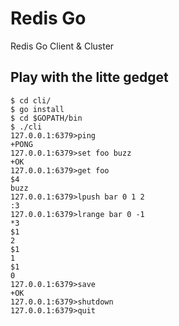 # Redis Go
Redis Go Client &amp; Cluster

## Play with the litte gedget

    $ cd cli/
    $ go install
    $ cd $GOPATH/bin
    $ ./cli 
    127.0.0.1:6379>ping
    +PONG
    127.0.0.1:6379>set foo buzz
    +OK
    127.0.0.1:6379>get foo
    $4
    buzz
    127.0.0.1:6379>lpush bar 0 1 2
    :3
    127.0.0.1:6379>lrange bar 0 -1
    *3
    $1
    2
    $1
    1
    $1
    0
    127.0.0.1:6379>save
    +OK
    127.0.0.1:6379>shutdown
    127.0.0.1:6379>quit